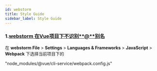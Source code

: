 ```yaml
---
id: webstorm
title: Style Guide
sidebar_label: Style Guide
---
```


### 1.[**webstorm** 在**Vue**项目下不识别**@**别名](https://segmentfault.com/a/1190000022495271)

在 **webstorm File** > **Settings** > **Languages & Frameworks** > **JavaScript** > **Webpack** 下选择当前项目下的

"node_modules/@vue/cli-service/webpack.config.js"

